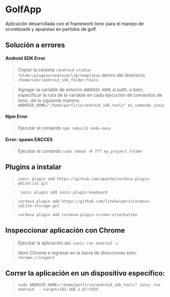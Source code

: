 # GolfApp

Aplicación desarrollada con el framework Ionic para el manejo de scoreboads y
apuestas en partidos de golf.

## Solución a errores

#### Android SDK Error

> Copiar la carpeta ```/android-studio-folder/plugins/android/lib/templates```
dentro del directorio ```/home/user/android_sdk_folder/tools```

> Agregar la variable de entorno ```ANDROID_HOME``` al 
path, o bien, especificar la ruta de la variable en cada ejecución de comandos
 de Ionic, de la siguiente manera:
```ANDROID_HOME="/home/porfirio/android_sdk_tools" mi_comando_ionic```

#### Npm Error

> Ejecutar el comando ```npm rebuild node-sass```

#### Error: spawn EACCES

> Ejecutar el comando ```sudo chmod -R 777 my_project_folder```

## Plugins a instalar

> ```ionic plugin add https://github.com/apache/cordova-plugin-whitelist.git```

> ``` ionic plugin add ionic-plugin-keyboard```

> ```cordova plugin add https://github.com/litehelpers/Cordova-sqlite-storage.git```

> ```cordova plugin add cordova-plugin-screen-orientation```

## Inspeccionar aplicación con Chrome

> Ejecutar la aplicación así: ```ionic run android -c```

> Abrir Chrome e ingresar en la barra de direcciones esto: 
```chrome://inspect```

## Correr la aplicación en un dispositivo específico:

> ```sudo ANDROID_HOME="/home/porfirio/android_sdk_tools" ionic run android  --target=192.168.1.87:5555```
